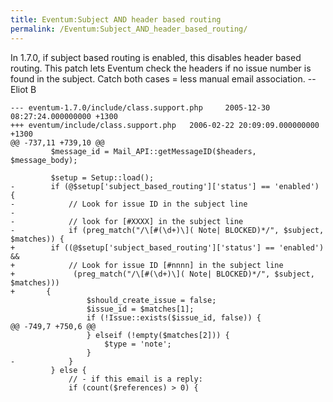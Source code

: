 ```yaml
---
title: Eventum:Subject AND header based routing
permalink: /Eventum:Subject_AND_header_based_routing/
---
```


In 1.7.0, if subject based routing is enabled, this disables header based routing. This patch lets Eventum check the headers if no issue number is found in the subject. Catch both cases = less manual email association. -- Eliot B

    --- eventum-1.7.0/include/class.support.php     2005-12-30 08:27:24.000000000 +1300
    +++ eventum/include/class.support.php   2006-02-22 20:09:09.000000000 +1300
    @@ -737,11 +739,10 @@
             $message_id = Mail_API::getMessageID($headers, $message_body);

             $setup = Setup::load();
    -        if (@$setup['subject_based_routing']['status'] == 'enabled') {
    -            // Look for issue ID in the subject line
    -
    -            // look for [#XXXX] in the subject line
    -            if (preg_match("/\[#(\d+)\]( Note| BLOCKED)*/", $subject, $matches)) {
    +        if ((@$setup['subject_based_routing']['status'] == 'enabled') &&
    +            // Look for issue ID [#nnnn] in the subject line
    +             (preg_match("/\[#(\d+)\]( Note| BLOCKED)*/", $subject, $matches)))
    +       {
                     $should_create_issue = false;
                     $issue_id = $matches[1];
                     if (!Issue::exists($issue_id, false)) {
    @@ -749,7 +750,6 @@
                     } elseif (!empty($matches[2])) {
                         $type = 'note';
                     }
    -            }
             } else {
                 // - if this email is a reply:
                 if (count($references) > 0) {
